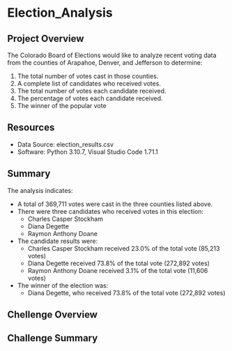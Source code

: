 # Election_Analysis

## Project Overview
The Colorado Board of Elections would like to analyze recent voting data from the counties of Arapahoe, Denver, and Jefferson to determine:

1. The total number of votes cast in those counties.
2. A complete list of candidates who received votes.
3. The total number of votes each candidate received.
4. The percentage of votes each candidate received.
5. The winner of the popular vote

## Resources
- Data Source: election_results.csv
- Software: Python 3.10.7, Visual Studio Code 1.71.1

## Summary
The analysis indicates:
- A total of 369,711 votes were cast in the three counties listed above.
- There were three candidates who received votes in this election:
    - Charles Casper Stockham
    - Diana Degette
    - Raymon Anthony Doane
- The candidate results were:
    - Charles Casper Stockham received 23.0% of the total vote (85,213 votes)
    - Diana Degette received 73.8% of the total vote (272,892 votes)
    - Raymon Anthony Doane received 3.1% of the total vote (11,606 votes)
- The winner of the election was:
    - Diana Degette, who received 73.8% of the total vote (272,892 votes)

## Chellenge Overview
## Challenge Summary
